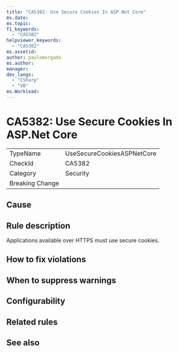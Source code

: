 ```yaml
---
title: "CA5382: Use Secure Cookies In ASP.Net Core"
ms.date:
ms.topic:
f1_keywords:
  - "CA5382"
helpviewer_keywords:
  - "CA5382"
ms.assetid:
author: paulomorgado
ms.author:
manager:
dev_langs:
  - "CSharp" 
  - "VB"
ms.Workload:
---
```

# CA5382: Use Secure Cookies In ASP.Net Core

|||
|-|-|
|TypeName|UseSecureCookiesASPNetCore|
|CheckId|CA5382|
|Category|Security|
|Breaking Change||

## Cause

## Rule description

Applications available over HTTPS must use secure cookies.

## How to fix violations

## When to suppress warnings

## Configurability

## Related rules

## See also

